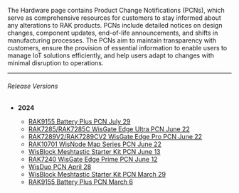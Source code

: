 <rk-head img="/assets/images/release-notes/Hardware.png"></rk-head>

The Hardware page contains Product Change Notifications (PCNs), which serve as comprehensive resources for customers to stay informed about any alterations to RAK products. PCNs include detailed notices on design changes, component updates, end-of-life announcements, and shifts in manufacturing processes. The PCNs aim to maintain transparency with customers, ensure the provision of essential information to enable users to manage IoT solutions efficiently, and help users adapt to changes with minimal disruption to operations.

---

###### Release Versions

- <b> 2024 </b>

    - [RAK9155 Battery Plus PCN July 29](https://downloads.rakwireless.com/PCN/Accessories/RAK9155%20Battery%20Plus/Product%20Change%20Notification-PCN20240722901_Battery%20Plus%20RAK9155%20Color%20Update-202408131724.pdf)
    - [RAK7285/RAK7285C WisGate Edge Ultra PCN June 22](https://downloads.rakwireless.com/PCN/WisGate/RAK7285-RAK7285C%20WisGate%20Edge%20Ultra/Product%20Change%20Notification-PCN20240622001_WisGate%20Edge%20Pro%20RAK7289%20and%20WisGate%20Edge%20Ultra%20Full-Duplex%20RAK7285%20Series%20Update%20N-Type%20Connector%20Holes%20Cap%20202406221348.pdf)
    - [RAK7289V2/RAK7289CV2 WisGate Edge Pro PCN June 22](https://downloads.rakwireless.com/PCN/WisGate/RAK7289V2-RAK7289CV2%20WisGate%20Edge%20Pro/Product%20Change%20Notification-PCN20240622001_WisGate%20Edge%20Pro%20RAK7289%20and%20WisGate%20Edge%20Ultra%20Full-Duplex%20RAK7285%20Series%20Update%20N-Type%20Connector%20Holes%20Cap%20202406221348.pdf)
    - [RAK10701 WisNode Map Series PCN June 22](https://downloads.rakwireless.com/PCN/WisNode/RAK10701/Product%20Change%20Notification-PCN20240622001_RAK10701%20Frequency%20Option%20Update-202406221624.pdf)
    - [WisBlock Meshtastic Starter Kit PCN June 13](https://downloads.rakwireless.com/PCN/WisBlock/Meshtastic%20Starter%20Kit/Product%20Change%20Notification-PCN20240613001_Meshtastic%20Starter%20Kit%20LoRa%20Antenna%20Update202406131559.pdf)
    - [RAK7240 WisGate Edge Prime PCN June 12](https://downloads.rakwireless.com/PCN/WisGate/RAK7240%20WisGate%20Edge%20Prime/Product%20Change%20Notification-PCN20240612001_WisGate%20Edge%20Prime%20RAK7240%20Update202406121408.pdf)
    - [WisDuo PCN April 28](https://downloads.rakwireless.com/PCN/WisDuo/Product%20Change%20Notification-PCN20240428001_WisDuo%20Frequency%20Option%20Update.pdf)
    - [WisBlock Meshtastic Starter Kit PCN March 29](https://downloads.rakwireless.com/PCN/WisBlock/Meshtastic%20Starter%20Kit/Product%20Change%20Notification-PCN202404261748_Meshtastic%20Starter%20Kit%20LoRa%20Antenna%20Update202404261748.pdf)
    - [RAK9155 Battery Plus PCN March 6](https://downloads.rakwireless.com/PCN/Accessories/RAK9155%20Battery%20Plus/Product%20Change%20Notice%20(PCN)-PCN202403081153_RAK9155%20Solar%20Panel%20Update.pdf)
